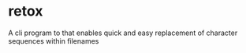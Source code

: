 # retox
A cli program to that enables quick and easy replacement of character sequences within filenames
